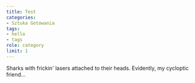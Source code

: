 ```yaml
---
title: Test
categories:
- Sztuka Gotowania
tags:
- hello
- tags
role: category
limit: 1
---
```


Sharks with frickin' lasers attached to their heads. Evidently, my cycloptic friend...

